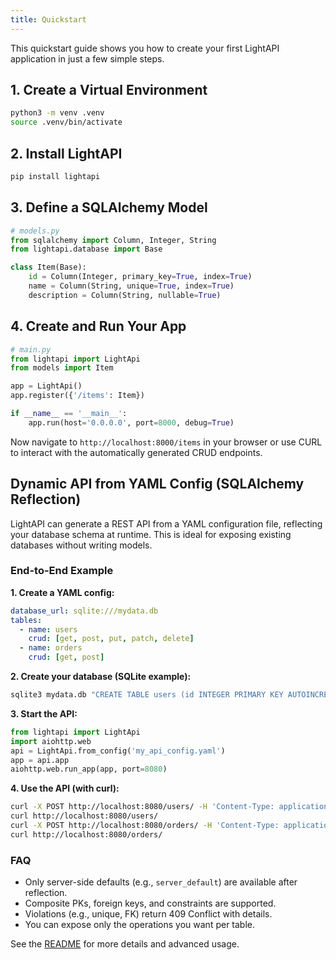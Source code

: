 ```yaml
---
title: Quickstart
---
```


This quickstart guide shows you how to create your first LightAPI application in just a few simple steps.

## 1. Create a Virtual Environment

```bash
python3 -m venv .venv
source .venv/bin/activate
```

## 2. Install LightAPI

```bash
pip install lightapi
```

## 3. Define a SQLAlchemy Model

```python
# models.py
from sqlalchemy import Column, Integer, String
from lightapi.database import Base

class Item(Base):
    id = Column(Integer, primary_key=True, index=True)
    name = Column(String, unique=True, index=True)
    description = Column(String, nullable=True)
```

## 4. Create and Run Your App

```python
# main.py
from lightapi import LightApi
from models import Item

app = LightApi()
app.register({'/items': Item})

if __name__ == '__main__':
    app.run(host='0.0.0.0', port=8000, debug=True)
```

Now navigate to `http://localhost:8000/items` in your browser or use CURL to interact with the automatically generated CRUD endpoints.

## Dynamic API from YAML Config (SQLAlchemy Reflection)

LightAPI can generate a REST API from a YAML configuration file, reflecting your database schema at runtime. This is ideal for exposing existing databases without writing models.

### End-to-End Example

**1. Create a YAML config:**
```yaml
database_url: sqlite:///mydata.db
tables:
  - name: users
    crud: [get, post, put, patch, delete]
  - name: orders
    crud: [get, post]
```

**2. Create your database (SQLite example):**
```bash
sqlite3 mydata.db "CREATE TABLE users (id INTEGER PRIMARY KEY AUTOINCREMENT, name TEXT, email TEXT UNIQUE); CREATE TABLE orders (id INTEGER PRIMARY KEY AUTOINCREMENT, user_id INTEGER, amount REAL, FOREIGN KEY(user_id) REFERENCES users(id));"
```

**3. Start the API:**
```python
from lightapi import LightApi
import aiohttp.web
api = LightApi.from_config('my_api_config.yaml')
app = api.app
aiohttp.web.run_app(app, port=8080)
```

**4. Use the API (with curl):**
```bash
curl -X POST http://localhost:8080/users/ -H 'Content-Type: application/json' -d '{"name": "Alice", "email": "alice@example.com"}'
curl http://localhost:8080/users/
curl -X POST http://localhost:8080/orders/ -H 'Content-Type: application/json' -d '{"user_id": 1, "amount": 42.5}'
curl http://localhost:8080/orders/
```

### FAQ
- Only server-side defaults (e.g., `server_default`) are available after reflection.
- Composite PKs, foreign keys, and constraints are supported.
- Violations (e.g., unique, FK) return 409 Conflict with details.
- You can expose only the operations you want per table.

See the [README](../../README.md) for more details and advanced usage.

